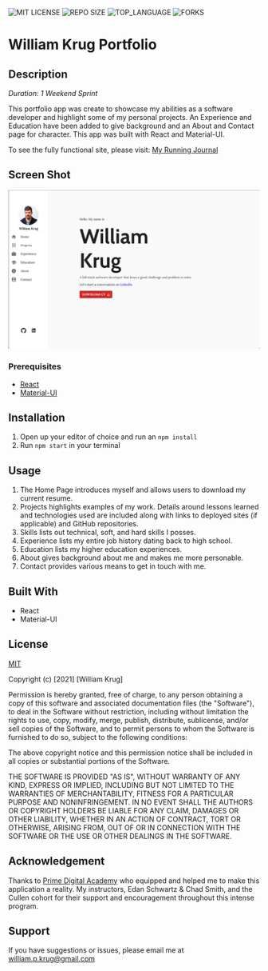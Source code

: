 ![MIT LICENSE](https://img.shields.io/github/license/William-Krug/william-krug-portfolio.svg?style=flat-square)
![REPO SIZE](https://img.shields.io/github/repo-size/William-Krug/william-krug-portfolio.svg?style=flat-square)
![TOP_LANGUAGE](https://img.shields.io/github/languages/top/William-Krug/william-krug-portfolio.svg?style=flat-square)
![FORKS](https://img.shields.io/github/forks/William-Krug/william-krug-portfolio.svg?style=social)

# William Krug Portfolio

## Description

_Duration: 1 Weekend Sprint_

This portfolio app was create to showcase my abilities as a software developer and highlight some of my personal projects. An Experience and Education have been added to give background and an About and Contact page for character. This app was built with React and Material-UI.

To see the fully functional site, please visit: [My Running Journal](https://william-krug-portfolio.herokuapp.com/#/home)

## Screen Shot

![Home Page](https://github.com/William-Krug/william-krug-portfolio/blob/master/src/components/images/homepage.png)

### Prerequisites

- [React](https://reactjs.org/)
- [Material-UI](https://material-ui.com/)

## Installation

1. Open up your editor of choice and run an `npm install`
2. Run `npm start` in your terminal

## Usage

1. The Home Page introduces myself and allows users to download my current resume.
2. Projects highlights examples of my work. Details around lessons learned and technologies used are included along with links to deployed sites (if applicable) and GitHub repositories.
3. Skills lists out technical, soft, and hard skills I posses.
4. Experience lists my entire job history dating back to high school.
5. Education lists my higher education experiences.
6. About gives background about me and makes me more personable.
7. Contact provides various means to get in touch with me.

## Built With

- React
- Material-UI

## License

[MIT](https://choosealicense.com/licenses/mit/)

Copyright (c) [2021] [William Krug]

Permission is hereby granted, free of charge, to any person obtaining a copy
of this software and associated documentation files (the "Software"), to deal
in the Software without restriction, including without limitation the rights
to use, copy, modify, merge, publish, distribute, sublicense, and/or sell
copies of the Software, and to permit persons to whom the Software is
furnished to do so, subject to the following conditions:

The above copyright notice and this permission notice shall be included in all
copies or substantial portions of the Software.

THE SOFTWARE IS PROVIDED "AS IS", WITHOUT WARRANTY OF ANY KIND, EXPRESS OR
IMPLIED, INCLUDING BUT NOT LIMITED TO THE WARRANTIES OF MERCHANTABILITY,
FITNESS FOR A PARTICULAR PURPOSE AND NONINFRINGEMENT. IN NO EVENT SHALL THE
AUTHORS OR COPYRIGHT HOLDERS BE LIABLE FOR ANY CLAIM, DAMAGES OR OTHER
LIABILITY, WHETHER IN AN ACTION OF CONTRACT, TORT OR OTHERWISE, ARISING FROM,
OUT OF OR IN CONNECTION WITH THE SOFTWARE OR THE USE OR OTHER DEALINGS IN THE
SOFTWARE.

## Acknowledgement

Thanks to [Prime Digital Academy](www.primeacademy.io) who equipped and helped me to make this application a reality. My instructors, Edan Schwartz & Chad Smith, and the Cullen cohort for their support and encouragement throughout this intense program.

## Support

If you have suggestions or issues, please email me at [william.p.krug@gmail.com](william.p.krug@gmail.com)
